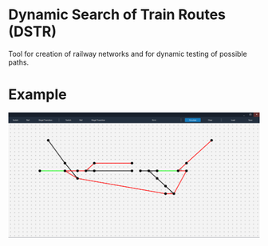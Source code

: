 # Dynamic Search of Train Routes (DSTR)
Tool for creation of railway networks and for dynamic testing of possible paths.
# Example
![Example](showcase/simulation_example.png)
